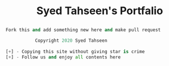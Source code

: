 # <p align="center">Syed Tahseen's Portfalio<p>

```py
Fork this and add something new here and make pull request
```

```py 
           Copyright 2020 Syed Tahseen
           
[+] - Copying this site without giving star is crime   
[+] - Follow us and enjoy all contents here 
```
        
